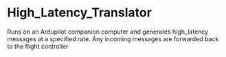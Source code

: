 # High_Latency_Translator

Runs on an Ardupilot companion computer and generates high_latency messages at a specified rate. Any incoming messages are forwarded back to the flight controller
